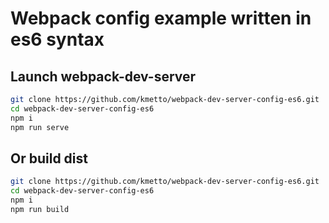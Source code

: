 # Webpack config example written in es6 syntax

## Launch webpack-dev-server

```bash
git clone https://github.com/kmetto/webpack-dev-server-config-es6.git
cd webpack-dev-server-config-es6
npm i
npm run serve
```

## Or build dist

```bash
git clone https://github.com/kmetto/webpack-dev-server-config-es6.git
cd webpack-dev-server-config-es6
npm i
npm run build
```